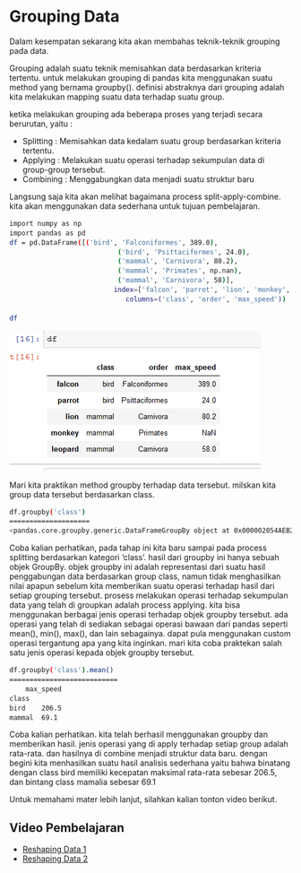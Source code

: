 <h1>Grouping Data</h1>

Dalam kesempatan sekarang kita akan membahas teknik-teknik grouping pada data.

Grouping adalah suatu teknik memisahkan data berdasarkan kriteria tertentu. untuk melakukan grouping di pandas kita menggunakan suatu method yang bernama groupby(). definisi abstraknya dari grouping adalah kita melakukan mapping suatu data terhadap suatu group.

ketika melakukan grouping ada beberapa proses yang terjadi secara berurutan, yaitu :

<ul>
    <li>Splitting : Memisahkan data kedalam suatu group berdasarkan kriteria tertentu.</li>
    <li>Applying : Melakukan suatu operasi terhadap sekumpulan data di group-group tersebut.</li>
    <li>Combining : Menggabungkan data menjadi suatu struktur baru</li>
</ul>

Langsung saja kita akan melihat bagaimana process split-apply-combine. kita akan menggunakan data sederhana untuk tujuan pembelajaran.

```sh
import numpy as np
import pandas as pd
df = pd.DataFrame([('bird', 'Falconiformes', 389.0),
                           ('bird', 'Psittaciformes', 24.0),
                           ('mammal', 'Carnivora', 80.2),
                           ('mammal', 'Primates', np.nan),
                           ('mammal', 'Carnivora', 58)],
                          index=['falcon', 'parrot', 'lion', 'monkey', 'leopard'],
                             columns=('class', 'order', 'max_speed'))

df
```

<img src="https://github.com/boyzitakazi/Source-Code-Belajar/blob/master/Python%20Course/img/grouping_data.png" alt="grouping_data">

Mari kita praktikan method groupby terhadap data tersebut. milskan kita group data tersebut berdasarkan class.

```sh
df.groupby('class')
====================
<pandas.core.groupby.generic.DataFrameGroupBy object at 0x000002054AEB2808>
```

Coba kalian perhatikan, pada tahap ini kita baru sampai pada process splitting berdasarkan kategori ‘class’. hasil dari groupby ini hanya sebuah objek GroupBy. objek groupby ini adalah representasi dari suatu hasil penggabungan data berdasarkan group class, namun tidak menghasilkan nilai apapun sebelum kita memberikan suatu operasi terhadap hasil dari setiap grouping tersebut. prosess melakukan operasi terhadap sekumpulan data yang telah di groupkan adalah process applying. kita bisa menggunakan berbagai jenis operasi terhadap objek groupby tersebut. ada operasi yang telah di sediakan sebagai operasi bawaan dari pandas seperti mean(), min(), max(), dan lain sebagainya. dapat pula menggunakan custom operasi tergantung apa yang kita inginkan. mari kita coba praktekan salah satu jenis operasi kepada objek groupby tersebut.

```sh
df.groupby('class').mean()
===========================
 	max_speed
class 	
bird 	206.5
mammal 	69.1
```

Coba kalian perhatikan. kita telah berhasil menggunakan groupby dan memberikan hasil. jenis operasi yang di apply terhadap setiap group adalah rata-rata. dan hasilnya di combine menjadi struktur data baru. dengan begini kita menhasilkan suatu hasil analisis sederhana yaitu bahwa binatang dengan class bird memiliki kecepatan maksimal rata-rata sebesar 206.5, dan bintang class mamalia sebesar 69.1

Untuk memahami mater lebih lanjut, silahkan kalian tonton video berikut.

<h2>Video Pembelajaran</h2>
<ul>
    <li><a href="https://youtu.be/FQWm_HJAhJ8">Reshaping Data 1</a></li>
    <li><a href="https://youtu.be/I1ZTZuZ1dtw">Reshaping Data 2</a></li>
</ul>